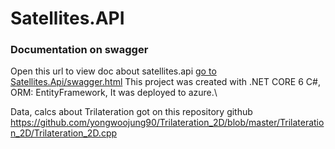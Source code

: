# Satellites.API

### Documentation on swagger
Open this url to view doc about satellites.api 
[go to Satellites.Api/swagger.html](https://satellites-meli.azurewebsites.net/swagger/index.html)
This project was created with .NET CORE 6 C#, ORM: EntityFramework, It was deployed to azure.\ 

Data, calcs about Trilateration got on this repository github https://github.com/yongwoojung90/Trilateration_2D/blob/master/Trilateration_2D/Trilateration_2D.cpp
